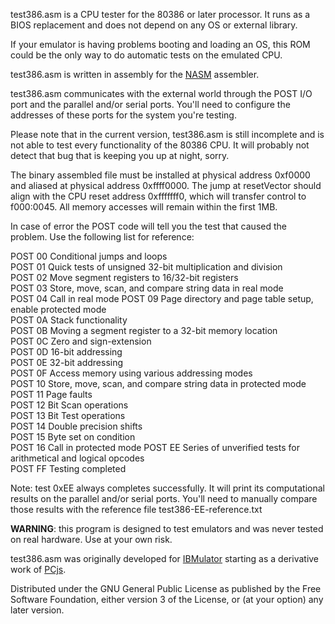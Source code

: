 test386.asm is a CPU tester for the 80386 or later processor. It runs as a BIOS
replacement and does not depend on any OS or external library.

If your emulator is having problems booting and loading an OS, this ROM could be
the only way to do automatic tests on the emulated CPU.

test386.asm is written in assembly for the [NASM](http://www.nasm.us/)
assembler.

test386.asm communicates with the external world through the POST I/O port and
the parallel and/or serial ports. You'll need to configure the addresses of
these ports for the system you're testing.

Please note that in the current version, test386.asm is still incomplete and is
not able to test every functionality of the 80386 CPU. It will probably not
detect that bug that is keeping you up at night, sorry.

The binary assembled file must be installed at physical address 0xf0000 and
aliased at physical address 0xffff0000.  The jump at resetVector should align
with the CPU reset address 0xfffffff0, which will transfer control to f000:0045.
All memory accesses will remain within the first 1MB.

In case of error the POST code will tell you the test that caused the problem.
Use the following list for reference:

POST 00 Conditional jumps and loops  
POST 01 Quick tests of unsigned 32-bit multiplication and division  
POST 02 Move segment registers to 16/32-bit registers  
POST 03 Store, move, scan, and compare string data in real mode  
POST 04 Call in real mode
POST 09 Page directory and page table setup, enable protected mode  
POST 0A Stack functionality  
POST 0B Moving a segment register to a 32-bit memory location  
POST 0C Zero and sign-extension  
POST 0D 16-bit addressing  
POST 0E 32-bit addressing  
POST 0F Access memory using various addressing modes  
POST 10 Store, move, scan, and compare string data in protected mode  
POST 11 Page faults  
POST 12 Bit Scan operations  
POST 13 Bit Test operations  
POST 14 Double precision shifts  
POST 15 Byte set on condition  
POST 16 Call in protected mode
POST EE Series of unverified tests for arithmetical and logical opcodes  
POST FF Testing completed

Note: test 0xEE always completes successfully. It will print its computational 
results on the parallel and/or serial ports. You'll need to manually compare
those results with the reference file test386-EE-reference.txt

**WARNING**: this program is designed to test emulators and was never tested on
real hardware. Use at your own risk.

test386.asm was originally developed for
[IBMulator](http://barotto.github.io/IBMulator)
starting as a derivative work of
[PCjs](http://pcjs.org).

Distributed under the GNU General Public License as published by the Free
Software Foundation, either version 3 of the License, or (at your option) any 
later version.

